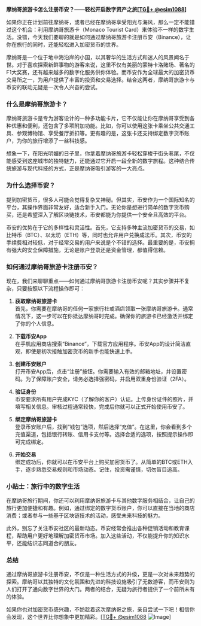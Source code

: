 **摩纳哥旅游卡怎么注册币安？——轻松开启数字资产之旅[[TG💪+ @esim1088](https://t.me/s/esim1088)]**

如果你正在计划前往摩纳哥，或者已经在摩纳哥享受阳光与海风，那么一定不能错过这个机会：利用摩纳哥旅游卡（Monaco Tourist Card）来体验不一样的数字生活。没错，今天我们要聊的就是如何通过摩纳哥旅游卡注册币安（Binance），让你在旅行的同时，还能轻松进入加密货币的世界。

摩纳哥是一个位于地中海沿岸的小国，以其奢华的生活方式和迷人的风景闻名于世。对于喜欢探索新鲜事物的游客来说，这里不仅有美丽的蒙特卡洛赌场、著名的F1大奖赛，还有越来越多的数字化服务供你体验。而币安作为全球最大的加密货币交易所之一，为用户提供了丰富的投资和交易选择。结合这两者，摩纳哥旅游卡与币安的联动无疑是一次令人兴奋的尝试。

### **什么是摩纳哥旅游卡？**

摩纳哥旅游卡是专为游客设计的一种多功能卡片，它不仅能让你在摩纳哥享受到各种优惠和便利，还包含了多项附加功能。比如，你可以使用这张卡乘坐公共交通工具、参观博物馆、享受餐厅折扣等。更有趣的是，这张卡还支持绑定数字货币账户，为你的旅行增添了一丝科技感。

想象一下，在阳光明媚的日子里，你拿着摩纳哥旅游卡轻松穿梭于街头巷尾，不仅能感受到这座城市的独特魅力，还能通过它开启一段全新的数字旅程。这种结合传统旅游与现代科技的方式，正是摩纳哥吸引游客的一大亮点。

### **为什么选择币安？**

提到加密货币，很多人可能会觉得复杂又神秘。但其实，币安作为一个国际知名的平台，其操作界面非常友好，适合新手入门。无论你是想进行简单的数字货币购买，还是希望深入了解区块链技术，币安都能为你提供一个安全且高效的平台。

币安的优势在于它的多样性和灵活性。首先，它支持多种主流加密货币的交易，如比特币（BTC）、以太坊（ETH）等，同时也允许用户兑换成法币。其次，币安的手续费相对较低，对于经常交易的用户来说是个不错的选择。最重要的是，币安拥有强大的安全保障措施，无论是账户登录还是资金管理，都值得信赖。

### **如何通过摩纳哥旅游卡注册币安？**

现在，我们来聊聊重点——如何通过摩纳哥旅游卡注册币安呢？其实步骤并不复杂，只要按照以下流程操作即可：

1. **获取摩纳哥旅游卡**  
   首先，你需要在摩纳哥的任何一家旅行社或酒店领取一张摩纳哥旅游卡。通常情况下，这一步可以在你抵达摩纳哥时完成。确保你的旅游卡已经激活并绑定了你的个人信息。

2. **下载币安App**  
   在手机应用商店搜索“Binance”，下载官方应用程序。币安App的设计简洁直观，即使是初次接触加密货币的新手也能快速上手。

3. **创建币安账户**  
   打开币安App后，点击“注册”按钮。你需要输入有效的邮箱地址，并设置密码。为了保障账户安全，请务必选择强密码，并启用双重身份验证（2FA）。

4. **验证身份**  
   币安要求所有用户完成KYC（了解你的客户）认证。上传身份证件的照片，并填写相关信息。审核过程通常较快，完成后你就可以正式开始使用币安了。

5. **绑定摩纳哥旅游卡**  
   登录币安账户后，找到“钱包”选项，然后选择“充值”。在这里，你会看到多个充值渠道，包括银行转账、信用卡支付等。选择合适的选项，按照提示操作即可完成绑定。

6. **开始交易**  
   绑定成功后，你就可以在币安平台上购买加密货币了。从简单的BTC或ETH入手，逐步熟悉交易规则和市场动态。记住，投资需谨慎，切勿盲目追高。

### **小贴士：旅行中的数字生活**

在摩纳哥旅行期间，你还可以利用摩纳哥旅游卡与其他数字服务相结合，让自己的旅行更加便捷和有趣。例如，通过绑定的数字货币账户，你可以直接在当地的商店消费；或者参与一些基于区块链技术的活动，感受未来科技的魅力。

此外，别忘了关注币安社区的最新动态。币安经常会推出各种促销活动和教育课程，帮助用户更好地理解加密货币市场。加入这些活动，不仅能提升你的知识水平，还能结识志同道合的朋友。

### **总结**

通过摩纳哥旅游卡注册币安，不仅是一种生活方式的升级，更是一次对未来趋势的探索。摩纳哥以其独特的文化氛围和先进的科技设施吸引了无数游客，而币安则为人们打开了通向数字世界的大门。两者的结合，无疑为旅行者提供了一个前所未有的体验。

如果你也对加密货币感兴趣，不妨趁着这次摩纳哥之旅，亲自尝试一下吧！相信你会发现，这个世界比你想象中更加精彩。[[TG💪+ @esim1088](https://t.me/s/esim1088) ![Image](https://i.postimg.cc/4NQfJmqS/Snipaste-2025-05-13-00-14-12.png)]